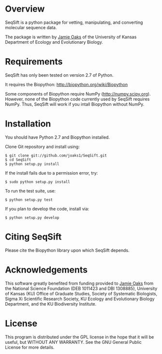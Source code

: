 Overview
========

SeqSift is a python package for vetting, manipulating, and converting molecular
sequence data. 

The package is written by [Jamie Oaks](http://www.phyletica.com) of the
University of Kansas Department of Ecology and Evolutionary Biology.

Requirements
============

SeqSift has only been tested on version 2.7 of Python.

It requires the Biopython: http://biopython.org/wiki/Biopython

Some components of Biopython require NumPy (http://numpy.scipy.org). However,
none of the Biopython code currently used by SeqSift requires NumPy. Thus,
SeqSift will work if you intall Biopython without NumPy.

Installation
============

You should have Python 2.7 and Biopython installed.

Clone Git repository and install using:

    $ git clone git://github.com/joaks1/SeqSift.git
    $ cd SeqSift
    $ python setup.py install

If the install fails due to a permission error, try:

    $ sudo python setup.py install

To run the test suite, use:

    $ python setup.py test

If you plan to develop the code, install via:

    $ python setup.py develop

Citing SeqSift
==============

Please cite the Biopython library upon which SeqSift depends.

Acknowledgements
================

This software greatly benefited from funding provided to [Jamie
Oaks](http://www.phyletica.com) from the National Science Foundation (DEB
1011423 and DBI 1308885), University of Kansas (KU) Office of Graduate Studies,
Society of Systematic Biologists, Sigma Xi Scientific Research Society, KU
Ecology and Evolutionary Biology Department, and the KU Biodiversity Institute.

License
=======

This program is distributed under the GPL license in the hope that it will be
useful, but WITHOUT ANY WARRANTY.  See the GNU General Public License for more
details.

